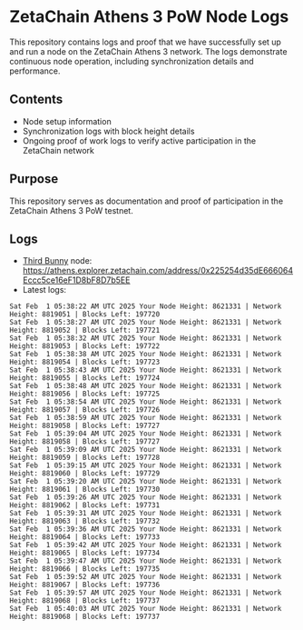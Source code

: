 # ZetaChain Athens 3 PoW Node Logs
This repository contains logs and proof that we have successfully set up and run a node on the ZetaChain Athens 3 network. The logs demonstrate continuous node operation, including synchronization details and performance.

## Contents
- Node setup information
- Synchronization logs with block height details
- Ongoing proof of work logs to verify active participation in the ZetaChain network

## Purpose
This repository serves as documentation and proof of participation in the ZetaChain Athens 3 PoW testnet.

## Logs

- [Third Bunny](https://thirdbunny.xyz/) node: https://athens.explorer.zetachain.com/address/0x225254d35dE666064Eccc5ce16eF1D8bF8D7b5EE
- Latest logs:
```
Sat Feb  1 05:38:22 AM UTC 2025 Your Node Height: 8621331 | Network Height: 8819051 | Blocks Left: 197720
Sat Feb  1 05:38:27 AM UTC 2025 Your Node Height: 8621331 | Network Height: 8819052 | Blocks Left: 197721
Sat Feb  1 05:38:32 AM UTC 2025 Your Node Height: 8621331 | Network Height: 8819053 | Blocks Left: 197722
Sat Feb  1 05:38:38 AM UTC 2025 Your Node Height: 8621331 | Network Height: 8819054 | Blocks Left: 197723
Sat Feb  1 05:38:43 AM UTC 2025 Your Node Height: 8621331 | Network Height: 8819055 | Blocks Left: 197724
Sat Feb  1 05:38:48 AM UTC 2025 Your Node Height: 8621331 | Network Height: 8819056 | Blocks Left: 197725
Sat Feb  1 05:38:54 AM UTC 2025 Your Node Height: 8621331 | Network Height: 8819057 | Blocks Left: 197726
Sat Feb  1 05:38:59 AM UTC 2025 Your Node Height: 8621331 | Network Height: 8819058 | Blocks Left: 197727
Sat Feb  1 05:39:04 AM UTC 2025 Your Node Height: 8621331 | Network Height: 8819058 | Blocks Left: 197727
Sat Feb  1 05:39:09 AM UTC 2025 Your Node Height: 8621331 | Network Height: 8819059 | Blocks Left: 197728
Sat Feb  1 05:39:15 AM UTC 2025 Your Node Height: 8621331 | Network Height: 8819060 | Blocks Left: 197729
Sat Feb  1 05:39:20 AM UTC 2025 Your Node Height: 8621331 | Network Height: 8819061 | Blocks Left: 197730
Sat Feb  1 05:39:26 AM UTC 2025 Your Node Height: 8621331 | Network Height: 8819062 | Blocks Left: 197731
Sat Feb  1 05:39:31 AM UTC 2025 Your Node Height: 8621331 | Network Height: 8819063 | Blocks Left: 197732
Sat Feb  1 05:39:36 AM UTC 2025 Your Node Height: 8621331 | Network Height: 8819064 | Blocks Left: 197733
Sat Feb  1 05:39:42 AM UTC 2025 Your Node Height: 8621331 | Network Height: 8819065 | Blocks Left: 197734
Sat Feb  1 05:39:47 AM UTC 2025 Your Node Height: 8621331 | Network Height: 8819066 | Blocks Left: 197735
Sat Feb  1 05:39:52 AM UTC 2025 Your Node Height: 8621331 | Network Height: 8819067 | Blocks Left: 197736
Sat Feb  1 05:39:57 AM UTC 2025 Your Node Height: 8621331 | Network Height: 8819068 | Blocks Left: 197737
Sat Feb  1 05:40:03 AM UTC 2025 Your Node Height: 8621331 | Network Height: 8819068 | Blocks Left: 197737
```
